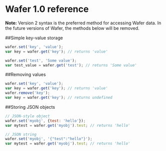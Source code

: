 # Wafer 1.0 reference

__Note:__ Version 2 syntax is the preferred method for accessing Wafer data. In the future versions of Wafer, the methods below will be removed.

##Simple key-value storage
```javascript
wafer.set('key', 'value');
var key = wafer.get('key'); // returns 'value'

wafer.set('test', 'Some value');
var test_value = wafer.get('test'); // returns 'Some value'
```
##Removing values
```javascript
wafer.set('key', 'value');
var key = wafer.get('key'); // returns 'value'
wafer.remove('key');
var key = wafer.get('key'); // returns undefined
```
##Storing JSON objects
```javascript
// JSON-style object
wafer.set('myobj', {test: 'hello'});
var mytest = wafer.get('myobj').test; // returns 'hello'

// JSON string
wafer.set('myobj', '{"test":"hello"}');
var mytest = wafer.get('myobj').test; // returns 'hello'
```


